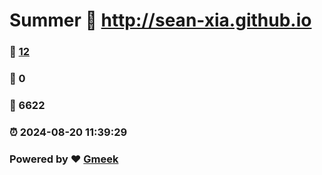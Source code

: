 # Summer :link: http://sean-xia.github.io 
### :page_facing_up: [12](http://sean-xia.github.io/tag.html) 
### :speech_balloon: 0 
### :hibiscus: 6622 
### :alarm_clock: 2024-08-20 11:39:29 
### Powered by :heart: [Gmeek](https://github.com/Meekdai/Gmeek)

